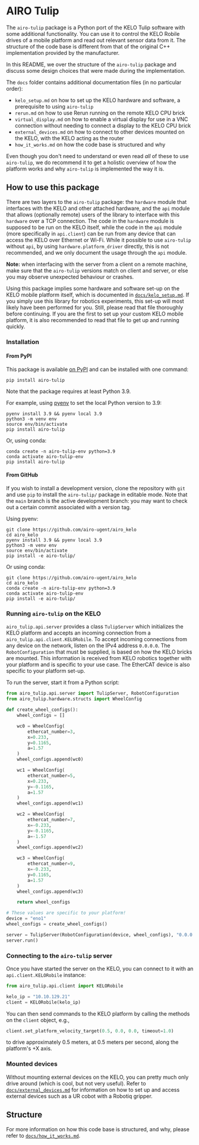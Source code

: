 # AIRO Tulip

The `airo-tulip` package is a Python port of the KELO Tulip software with some additional functionality.
You can use it to control the KELO Robile drives of a mobile platform and read out relevant sensor data from it.
The structure of the code base is different from that of the original C++ implementation provided by the manufacturer.

In this README, we over the structure of the `airo-tulip` package and discuss some design choices that were made during the implementation.

The `docs` folder contains additional documentation files (in no particular order):

- `kelo_setup.md` on how to set up the KELO hardware and software, a prerequisite to using `airo-tulip`
- `rerun.md` on how to use Rerun running on the remote KELO CPU brick
- `virtual_display.md` on how to enable a virtual display for use in a VNC connection without needing to connect a display to the KELO CPU brick
- `external_devices.md` on how to connect to other devices mounted on the KELO, with the KELO acting as the router
- `how_it_works.md` on how the code base is structured and why

Even though you don't need to understand or even read *all* of these to use `airo-tulip`,
we do recommend it to get a holistic overview of how the platform works and
why `airo-tulip` is implemented the way it is.

## How to use this package

There are two layers to the `airo-tulip` package: the `hardware` module that interfaces with the KELO and other attached hardware,
and the `api` module that allows (optionally remote) users of the library to interface with this `hardware` over a TCP connection.
The code in the `hardware` module is supposed to be run on the KELO itself, while the code in the `api` module (more specifically in `api.client`)
can be run from any device that can access the KELO over Ethernet or Wi-Fi. While it possible to use `airo-tulip` without
`api`, by using `hardware.platform_driver` directly, this is not recommended, and we only document the usage through the `api` module.

**Note:** when interfacing with the server from a client on a remote machine, make sure that the `airo-tulip` versions
match on client and server, or else you may observe unexpected behaviour or crashes.

Using this package implies some hardware and software set-up on the KELO mobile platform itself, which is documented
in [`docs/kelo_setup.md`](docs/kelo_setup.md). If you simply use this library for robotics experiments, this set-up
will most likely have been performed for you. Still, please read that file thoroughly before continuing.
If you are the first to set up your custom KELO mobile platform, it is also recommended to read that file to get
up and running quickly.

### Installation

#### From PyPI

This package is available [on PyPI](https://pypi.org/project/airo-tulip/) and can be installed with one command:

```shell
pip install airo-tulip
```

Note that the package requires at least Python 3.9.

For example, using [pyenv](https://github.com/pyenv) to set the local Python version to 3.9:

```shell
pyenv install 3.9 && pyenv local 3.9
python3 -m venv env
source env/bin/activate
pip install airo-tulip
```

Or, using conda:

```shell
conda create -n airo-tulip-env python=3.9
conda activate airo-tulip-env
pip install airo-tulip
```

#### From GitHub

If you wish to install a development version, clone the repository with `git` and use `pip` to install the `airo-tulip/` package
in editable mode.
Note that the `main` branch is the active development branch: you may want to check out a certain commit associated with
a version tag.

Using pyenv:

```shell
git clone https://github.com/airo-ugent/airo_kelo
cd airo_kelo
pyenv install 3.9 && pyenv local 3.9
python3 -m venv env
source env/bin/activate
pip install -e airo-tulip/
```

Or using conda:

```shell
git clone https://github.com/airo-ugent/airo_kelo
cd airo_kelo
conda create -n airo-tulip-env python=3.9
conda activate airo-tulip-env
pip install -e airo-tulip/
```

### Running `airo-tulip` on the KELO

`airo_tulip.api.server` provides a class `TulipServer` which initializes the KELO platform and accepts an incoming
connection from a `airo_tulip.api.client.KELORobile`. To accept incoming connections from any device on the network,
listen on the IPv4 address `0.0.0.0`. The `RobotConfiguration` that must be supplied, is based on how the KELO bricks
are mounted. This information is received from KELO robotics together with your platform and is specific to your use case.
The EtherCAT device is also specific to your platform set-up.

To run the server, start it from a Python script:

```python
from airo_tulip.api.server import TulipServer, RobotConfiguration
from airo_tulip.hardware.structs import WheelConfig

def create_wheel_configs():
    wheel_configs = []

    wc0 = WheelConfig(
        ethercat_number=3,
        x=0.233,
        y=0.1165,
        a=1.57
    )
    wheel_configs.append(wc0)

    wc1 = WheelConfig(
        ethercat_number=5,
        x=0.233,
        y=-0.1165,
        a=1.57
    )
    wheel_configs.append(wc1)

    wc2 = WheelConfig(
        ethercat_number=7,
        x=-0.233,
        y=-0.1165,
        a=-1.57
    )
    wheel_configs.append(wc2)

    wc3 = WheelConfig(
        ethercat_number=9,
        x=-0.233,
        y=0.1165,
        a=1.57
    )
    wheel_configs.append(wc3)

    return wheel_configs

# These values are specific to your platform!
device = "eno1"
wheel_configs = create_wheel_configs()

server = TulipServer(RobotConfiguration(device, wheel_configs), "0.0.0.0")
server.run()
```

### Connecting to the `airo-tulip` server

Once you have started the server on the KELO, you can connect to it with an `api.client.KELORobile` instance:

```python
from airo_tulip.api.client import KELORobile

kelo_ip = "10.10.129.21"
client = KELORobile(kelo_ip)
```

You can then send commands to the KELO platform by calling the methods on the `client` object, e.g.,

```python
client.set_platform_velocity_target(0.5, 0.0, 0.0, timeout=1.0)
```

to drive approximately 0.5 meters, at 0.5 meters per second, along the platform's +X axis.

### Mounted devices

Without mounting external devices on the KELO, you can pretty much only drive around (which is cool, but not very useful).
Refer to [`docs/external_devices.md`](docs/external_devices.md) for information on how to set up and access external devices
such as a UR cobot with a Robotiq gripper.

## Structure

For more information on how this code base is structured, and why, please refer to [`docs/how_it_works.md`](docs/how_it_works.md).
